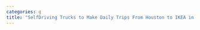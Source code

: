 ```yaml
---
categories: g
title: "SelfDriving Trucks to Make Daily Trips From Houston to IKEA in Frisco"
---
```

